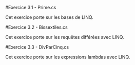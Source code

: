#Exercice 3.1 - Prime.cs

Cet exercice porte sur les bases de LINQ.

#Exercice 3.2 - Bissextiles.cs

Cet exercice porte sur les requêtes différées avec LINQ.

#Exercice 3.3 - DivParCinq.cs

Cet exercice porte sur les expressions lambdas avec LINQ.